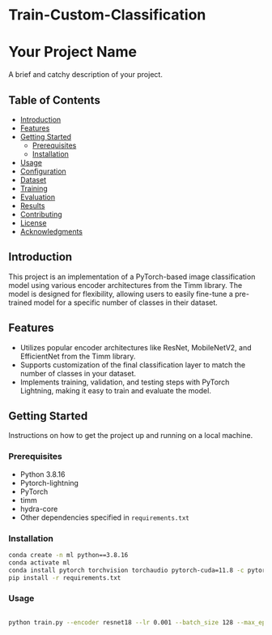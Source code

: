 # Train-Custom-Classification

# Your Project Name

A brief and catchy description of your project.

## Table of Contents

- [Introduction](#introduction)
- [Features](#features)
- [Getting Started](#getting-started)
  - [Prerequisites](#prerequisites)
  - [Installation](#installation)
- [Usage](#usage)
- [Configuration](#configuration)
- [Dataset](#dataset)
- [Training](#training)
- [Evaluation](#evaluation)
- [Results](#results)
- [Contributing](#contributing)
- [License](#license)
- [Acknowledgments](#acknowledgments)

## Introduction

This project is an implementation of a PyTorch-based image classification model using various encoder architectures from the Timm library. The model is designed for flexibility, allowing users to easily fine-tune a pre-trained model for a specific number of classes in their dataset. 

## Features

- Utilizes popular encoder architectures like ResNet, MobileNetV2, and EfficientNet from the Timm library.
- Supports customization of the final classification layer to match the number of classes in your dataset.
- Implements training, validation, and testing steps with PyTorch Lightning, making it easy to train and evaluate the model.

## Getting Started

Instructions on how to get the project up and running on a local machine.

### Prerequisites

- Python 3.8.16
- Pytorch-lightning
- PyTorch
- timm
- hydra-core
- Other dependencies specified in `requirements.txt`

### Installation

```bash
conda create -n ml python==3.8.16
conda activate ml
conda install pytorch torchvision torchaudio pytorch-cuda=11.8 -c pytorch -c nvidia
pip install -r requirements.txt
```

### Usage

```bash 

python train.py --encoder resnet18 --lr 0.001 --batch_size 128 --max_epochs 10 --train_path "/content/Train-Custom-Classification/dataset/train" --val_path "/content/Train-Custom-Classification/dataset/valid" --test_path "/content/Train-Custom-Classification/dataset/test" --optimizer "SGD" --num_classes 25

```


